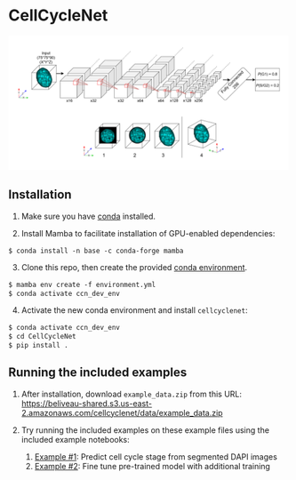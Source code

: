# CellCycleNet

![CellCycleNet Diagram](./docs/img/CellCycleNet_diagram.png)

## Installation

1. Make sure you have [conda](https://docs.conda.io/en/latest/miniconda.html) installed.

2. Install Mamba to facilitate installation of GPU-enabled dependencies:

```
$ conda install -n base -c conda-forge mamba
```

3. Clone this repo, then create the provided [conda environment](./environment.yml).

```
$ mamba env create -f environment.yml
$ conda activate ccn_dev_env
```

4. Activate the new conda environment and install `cellcyclenet`:

```
$ conda activate ccn_dev_env
$ cd CellCycleNet
$ pip install .
```

## Running the included examples

1. After installation, download `example_data.zip` from this URL: https://beliveau-shared.s3.us-east-2.amazonaws.com/cellcyclenet/data/example_data.zip

2. Try running the included examples on these example files using the included example notebooks:

	1. [Example #1](./notebooks/01_prediction_demo.ipynb): Predict cell cycle stage from segmented DAPI images
	2. [Example #2](./notebooks/02_fine_tune_training_demo.ipynb): Fine tune pre-trained model with additional training
